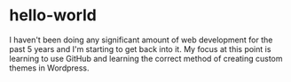 # hello-world
I haven't been doing any significant amount of web development for the past 5 years and I'm starting to get back into it. My focus at this point is learning to use GitHub and learning the correct method of creating custom themes in Wordpress.
